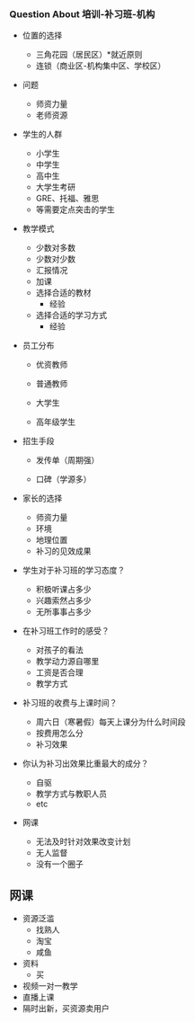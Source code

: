 ### 

### Question About 培训-补习班-机构

- 位置的选择

  - 三角花园（居民区）*就近原则
  - 连锁（商业区-机构集中区、学校区）

- 问题

  - 师资力量
  - 老师资源

- 学生的人群

  - 小学生
  - 中学生
  - 高中生
  - 大学生考研
  - GRE、托福、雅思
  - 等需要定点突击的学生

- 教学模式

  - 少数对多数
  - 少数对少数
  - 汇报情况
  - 加课
  - 选择合适的教材
    - 经验
  - 选择合适的学习方式
    - 经验

- 员工分布

  - 优资教师

  - 普通教师

  - 大学生

  - 高年级学生

    

- 招生手段

  - 发传单（周期强）

  - 口碑（学源多）

    

- 家长的选择

  - 师资力量
  - 环境
  - 地理位置
  - 补习的见效成果

  

- 学生对于补习班的学习态度？
  - 积极听课占多少
  - 兴趣索然占多少
  - 无所事事占多少

  

- 在补习班工作时的感受？
  - 对孩子的看法
  - 教学动力源自哪里
  - 工资是否合理
  - 教学方式

  

- 补习班的收费与上课时间？
  - 周六日（寒暑假）每天上课分为什么时间段
  - 按费用怎么分
  - 补习效果



- 你认为补习出效果比重最大的成分？
  - 自驱
  - 教学方式与教职人员
  - etc

  

- 网课

  - 无法及时针对效果改变计划
  - 无人监督
  - 没有一个圈子



## 网课

- 资源泛滥
  - 找熟人
  - 淘宝
  - 咸鱼
- 资料
  - 买
- 视频一对一教学
- 直播上课
- 隔时出新，买资源卖用户